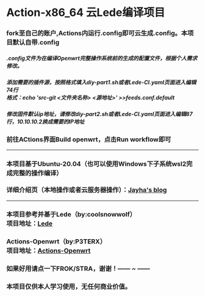 <!DOCTYPE html>
<html lang="en">
<head>

</head>
<body>
    <h1>Action-x86_64 云Lede编译项目</h1>
    <h3>fork至自己的账户,Actions内运行<b>.config</b>即可云生成.config。本项目默认自带.config</h3>
    <h5>.config文件为在编译Openwrt完整操作系统前的生成的配置文件，根据个人需求修改。</h5>
    <h5>添加需要的插件源，按照格式填入diy-part1.sh或者Lede-CI.yaml页面进入编辑74行<br />格式：echo 'src-git <文件夹名称>  <源地址>' >>feeds.conf.default</h5>
    <h5>修改固件默认ip地址，请修改diy-part2.sh或者Lede-CI.yaml页面进入编辑87行，10.10.10.2换成需要的IP地址</h5>
    <h3>前往ACtions界面Build openwrt，点击Run workflow即可</h3>
    <hr size="1px" color="black"/>
    <h3>本项目基于Ubuntu-20.04（也可以使用Windows下子系统wsl2完成完整的操作编译）
    <br /><br />详细介绍页（本地操作或者云服务器操作）：<a href="http://www.huadao.art/">Jayha's blog</a></h3>
    <hr size="1px" color="black"/>
    <h3>本项目参考并基于Lede（by:coolsnowwolf）
        <br />项目地址：<a href="https://github.com/coolsnowwolf/lede">Lede</a></h3>
    <h3>Actions-Openwrt（by:P3TERX）
        <br />项目地址：<a href="https://github.com/P3TERX/Actions-OpenWrt">Actions-Openwrt</a></h3>
    <h3>如果好用请点一下FROK/STRA，谢谢！—— ~ ——</h3>
    <h3>本项目仅供本人学习使用，无任何商业价值。</h3>
</body>
</html>